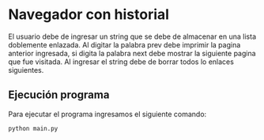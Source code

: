 # Navegador con historial

El usuario debe de ingresar un string que se debe de almacenar en una lista doblemente enlazada. Al digitar la palabra prev debe imprimir la pagina anterior ingresada, si digita la palabra next debe mostrar la siguiente pagina que fue visitada. Al ingresar el string debe de borrar todos lo enlaces siguientes.

## Ejecución programa

Para ejecutar el programa ingresamos el siguiente comando:

```sh
python main.py
```
